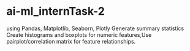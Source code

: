 # ai-ml_internTask-2
using Pandas, Matplotlib, Seaborn, Plotly Generate summary statistics Create histograms and boxplots for numeric features,Use pairplot/correlation matrix for feature relationships. 
